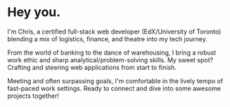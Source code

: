 # Hey you.

I'm Chris, a certified full-stack web developer (EdX/University of Toronto) blending a mix of logistics, finance, and theatre into my tech journey.

From the world of banking to the dance of warehousing, I bring a robust work ethic and sharp analytical/problem-solving skills. My sweet spot? Crafting and steering web applications from start to finish.

Meeting and often surpassing goals, I'm comfortable in the lively tempo of fast-paced work settings. Ready to connect and dive into some awesome projects together!